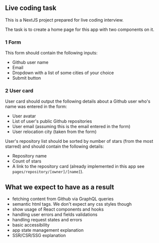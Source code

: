 ## Live coding task

This is a NextJS project prepared for live coding interview.

The task is to create a home page for this app with two components on it.

### 1 Form

This form should contain the following inputs:

- Github user name
- Email
- Dropdown with a list of some cities of your choice
- Submit button

### 2 User card

User card should output the following details about a Github user who's name was entered in the form:

- User avatar
- List of user's public Github repositories
- User email (assuming this is the email entered in the form)
- User relocation city (taken from the form)

User's repository list should be sorted by number of stars (from the most starred) and should contain the following details:
- Repository name
- Count of stars
- A link to the repository card (already implemented in this app see `pages/repository/[owner]/[name]`).

## What we expect to have as a result

- fetching content from Github via GraphQL queries
- semantic html tags. We don't expect any css styles though
- show usage of React components and hooks
- handling user errors and fields validations
- handling request states and errors
- basic accessibility
- app state management explanation
- SSR/CSR/SSG explanation

